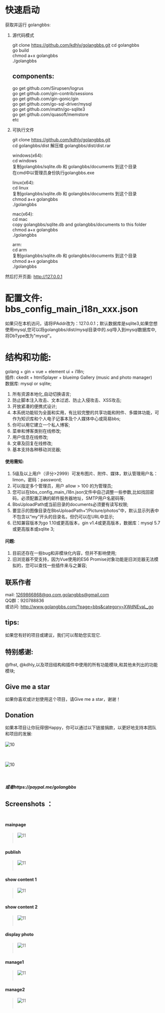 # 快速启动

获取并运行 golangbbs:

1. 源代码模式
	
	git clone https://github.com/kdhly/golangbbs.git 
	cd golangbbs  
	go build  
	chmod a+x golangbbs  
	./golangbbs  

	## components:

	go get github.com/Sirupsen/logrus  
	go get github.com/gin-contrib/sessions  
	go get github.com/gin-gonic/gin  
	go get github.com/go-sql-driver/mysql  
	go get github.com/mattn/go-sqlite3  
	go get github.com/quasoft/memstore  
	etc  


2. 可执行文件

	git clone https://github.com/kdhly/golangbbs.git   
	cd golangbbs/dist
	解压缩 golangbbs/dist/dist.rar   

	windows(x64):  
	cd windows  
	复制golangbbs/sqlite.db 和 golangbbs/documents 到这个目录  
	在cmd中以管理员身份执行golangbbs.exe  

	linux(x64):  
	cd linux  
	复制golangbbs/sqlite.db 和 golangbbs/documents 到这个目录    
	chmod a+x golangbbs  
	./golangbbs  
	
	mac(x64):  
	cd mac  
	copy golangbbs/sqlite.db and golangbbs/documents to this folder  
	chmod a+x golangbbs  
	./golangbbs  

	arm:  
	cd arm  
	复制golangbbs/sqlite.db 和 golangbbs/documents 到这个目录    
	chmod a+x golangbbs  
	./golangbbs  

然后打开页面: http://127.0.0.1

# 配置文件: bbs_config_main_i18n_xxx.json

如果只在本机访问，请将IPAddr改为：127.0.0.1；默认数据库是sqlite3,如果您想使用mysql,您可以将golangbbs/dist/mysql目录中的.sql导入到mysql数据库中,将DbType改为"mysql"。

# 结构和功能:
golang + gin + vue + element ui + i18n;  
插件: ckedit + html5player + blueimp Gallery (music and photo manager)  
数据库: mysql or sqlite;  
1. 所有资源本地化,自动切换语言;  
2. 防止脚本注入攻击、文本过滤、防止入侵攻击、XSS攻击;  
3. 开放紧凑的便携式设计;  
4. 本系统功能较为全面和实用，有比较完整的共享功能和附件、多媒体功能，可作为知识库和个人电子记事本及个人媒体中心或简易bbs;  
5. 你可以用它建立一个私人博客;  
6. 菜单和博客类别在线修改;  
7. 用户信息在线修改;  
8. 文章及回复在线修改;  
9. 基本支持各种移动浏览器; 

#### 使用需知:  
1. 5级及以上用户（评分>2999）可发布图片、附件、媒体，默认管理用户名：limon，密码：password;  
2. 可以指定多个管理员，用户 allow > 100 的为管理员;  
3. 您可以在bbs_config_main_i18n.json文件中自己调整一些参数,比如找回密码，必须配置正确的邮件服务器地址，SMTP用户名密码等;  
4. BbsUploadPath或当前目录的documents必须要有读写权限;  
5. 要显示的图像目录在BbsUploadPath+“/Picture/photos”中，默认显示列表中不包含以“my”开头的目录名，但仍可以在URL中显示;   
6. 已知兼容版本为go 1.10或更高版本，gin v1.4或更高版本，数据库：mysql 5.7或更高版本或sqlite 3;  
#### 问题:
1. 目前还存在一些bug和非模块化内容，但并不影响使用;  
2. 旧浏览器不受支持，因为Vue使用的ES6 Promise对象功能是旧浏览器无法模拟的，您可以查找一些插件来与之兼容;  

## 联系作者
mail: 1269866868@qq.com,golangbbs@gmail.com  
QQ群：920788836  
或访问: http://www.golangbbs.com/?page=bbs&category=XWdNEvaL_go  

## tips:
如果您有好的项目或建议，我们可以帮助您实现它.  
## 特别感谢:
@fhst, @kdhly,以及项目结构和插件中使用的所有功能模块,和其他未列出的功能模块;  

## Give me a star
如果你喜欢或计划使用这个项目，请Give me a star，谢谢！

## Donation
如果本项目让你玩得很Happy，你可以通过以下链接捐款，以更好地支持本团队和项目的发展: <br /><br />
![10](/static/img/donation/alipay.jpg)   <br /><br /> <br />

![10](/static/img/donation/weixin.jpg)    <br /><br /> <br />

##### 或者https://paypal.me/golangbbs

## Screenshots ：<br /><br />
#### mainpage 
>![11](/static/img/screenshots/mainpage.jpg)  <br /><br />
#### publish 
>![11](/static/img/screenshots/publish.jpg)  <br /><br />
#### show content 1
>![11](/static/img/screenshots/show1.jpg)  <br /><br />
#### show content 2
>![11](/static/img/screenshots/show2.jpg)  <br /><br />
#### display photo 
>![11](/static/img/screenshots/photoshow1.jpg)  <br /><br />
#### manage1 
>![11](/static/img/screenshots/manage1.jpg)  <br /><br />
#### manage2 
>![11](/static/img/screenshots/manage2.jpg)  <br /><br />
